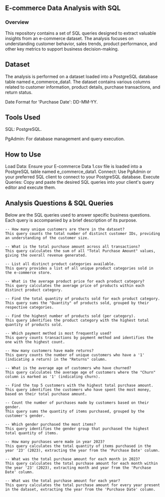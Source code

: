 ## E-commerce Data Analysis with SQL
### Overview
This repository contains a set of SQL queries designed to extract valuable insights from an e-commerce dataset. The analysis focuses on understanding customer behavior, sales trends, product performance, and other key metrics to support business decision-making.

## Dataset
The analysis is performed on a dataset loaded into a PostgreSQL database table named e_commerce_data1. The dataset contains various columns related to customer information, product details, purchase transactions, and return status.

Date Format for 'Purchase Date': DD-MM-YY.

## Tools Used
SQL: PostgreSQL.

PgAdmin: For database management and query execution.

## How to Use
Load Data: Ensure your E-commerce Data 1.csv file is loaded into a PostgreSQL table named e_commerce_data1.
Connect: Use PgAdmin or your preferred SQL client to connect to your PostgreSQL database.
Execute Queries: Copy and paste the desired SQL queries into your client's query editor and execute them.

## Analysis Questions & SQL Queries
Below are the SQL queries used to answer specific business questions. Each query is accompanied by a brief description of its purpose.

```
-- How many unique customers are there in the dataset?
This query counts the total number of distinct customer IDs, providing an understanding of the customer size.

-- What is the total purchase amount across all transactions?
This query calculates the sum of all "Total Purchase Amount" values, giving the overall revenue generated.

-- List all distinct product categories available.
This query provides a list of all unique product categories sold in the e-commerce store.

-- What is the average product price for each product category?
This query calculates the average price of products within each distinct product category.

-- Find the total quantity of products sold for each product category.
This query sums the "Quantity" of products sold, grouped by their respective categories.

-- Find the highest number of products sold (per category).
This query identifies the product category with the highest total quantity of products sold.

-- Which payment method is most frequently used?
This query counts transactions by payment method and identifies the one with the highest count.

-- How many customers have made returns?
This query counts the number of unique customers who have a '1' (indicating a return) in the "Returns" column.

-- What is the average age of customers who have churned?
This query calculates the average age of customers where the "Churn" column is marked as '1' (indicating churn).

-- Find the top 5 customers with the highest total purchase amount.
This query identifies the customers who have spent the most money, based on their total purchase amount.

-- Count the number of purchases made by customers based on their gender.
This query sums the quantity of items purchased, grouped by the customer's gender.
```
```
-- Which gender purchased the most items?
This query identifies the gender group that purchased the highest total quantity of items.

-- How many purchases were made in year 2023?
This query calculates the total quantity of items purchased in the year '23' (2023), extracting the year from the 'Purchase Date' column.

-- What was the total purchase amount for each month in 2023?
This query calculates the total purchase amount for each month within the year '23' (2023), extracting month and year from the 'Purchase Date' column.

-- What was the total purchase amount for each year?
This query calculates the total purchase amount for every year present in the dataset, extracting the year from the 'Purchase Date' column.
